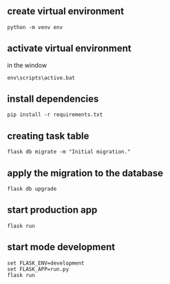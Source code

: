 ## create virtual environment
````
python -m venv env
````
## activate virtual environment
in the window
````
env\scripts\active.bat
````

##  install dependencies
````
pip install -r requirements.txt
````

## creating task table
````
flask db migrate -m "Initial migration."
````

## apply the migration to the database
````
flask db upgrade
````

## start production app
````
flask run
````

## start mode development
````
set FLASK_ENV=development
set FLASK_APP=run.py
flask run
````
